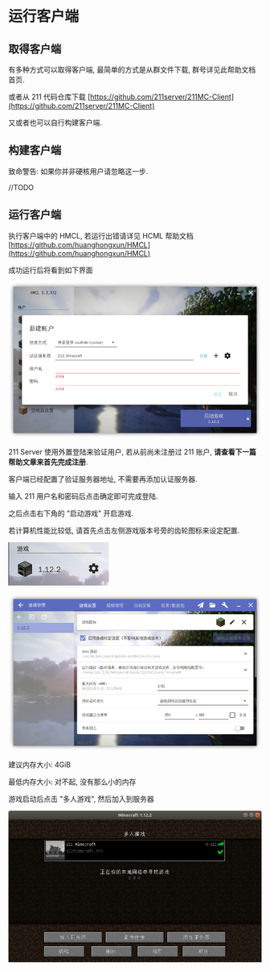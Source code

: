 # 运行客户端

## 取得客户端

有多种方式可以取得客户端, 最简单的方式是从群文件下载, 群号详见此帮助文档首页.

或者从 211 代码仓库下载 [https://github.com/211server/211MC-Client](https://github.com/211server/211MC-Client)

又或者也可以自行构建客户端.

## 构建客户端

致命警告: 如果你并非硬核用户请忽略这一步.

//TODO

## 运行客户端

执行客户端中的 HMCL, 若运行出错请详见 HCML 帮助文档 [https://github.com/huanghongxun/HMCL](https://github.com/huanghongxun/HMCL)

成功运行后将看到如下界面

![](../.gitbook/assets/image%20%289%29.png)

211 Server 使用外置登陆来验证用户, 若从前尚未注册过 211 账户, **请查看下一篇帮助文章来首先完成注册**.

客户端已经配置了验证服务器地址, 不需要再添加认证服务器.

输入 211 用户名和密码后点击确定即可完成登陆.

之后点击右下角的 "启动游戏" 开启游戏.

若计算机性能比较低, 请首先点击左侧游戏版本号旁的齿轮图标来设定配置.

![](../.gitbook/assets/image.png)

![](../.gitbook/assets/image%20%287%29.png)

建议内存大小: 4GiB

最低内存大小: 对不起, 没有那么小的内存

游戏启动后点击 "多人游戏", 然后加入到服务器

![](../.gitbook/assets/image%20%288%29.png)



